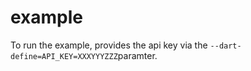 # example

To run the example, provides the api key via the `--dart-define=API_KEY=XXXYYYZZZ`paramter.
